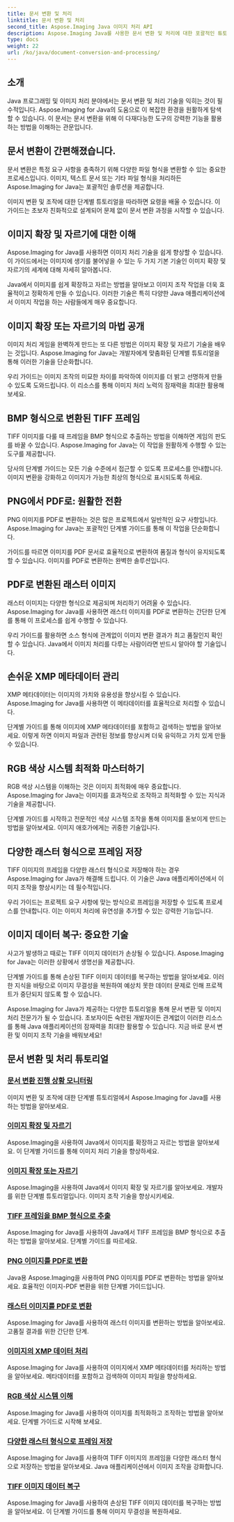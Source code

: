 ```yaml
---
title: 문서 변환 및 처리
linktitle: 문서 변환 및 처리
second_title: Aspose.Imaging Java 이미지 처리 API
description: Aspose.Imaging Java를 사용한 문서 변환 및 처리에 대한 포괄적인 튜토리얼을 살펴보세요. 이 튜토리얼을 통해 이미지 조작 및 변환을 마스터하세요.
type: docs
weight: 22
url: /ko/java/document-conversion-and-processing/
---
```


## 소개

Java 프로그래밍 및 이미지 처리 분야에서는 문서 변환 및 처리 기술을 익히는 것이 필수적입니다. Aspose.Imaging for Java의 도움으로 이 복잡한 환경을 원활하게 탐색할 수 있습니다. 이 문서는 문서 변환을 위해 이 다재다능한 도구의 강력한 기능을 활용하는 방법을 이해하는 관문입니다.

## 문서 변환이 간편해졌습니다.

문서 변환은 특정 요구 사항을 충족하기 위해 다양한 파일 형식을 변환할 수 있는 중요한 프로세스입니다. 이미지, 텍스트 문서 또는 기타 파일 형식을 처리하든 Aspose.Imaging for Java는 포괄적인 솔루션을 제공합니다.

이미지 변환 및 조작에 대한 단계별 튜토리얼을 따라하면 요령을 배울 수 있습니다. 이 가이드는 초보자 친화적으로 설계되어 문제 없이 문서 변환 과정을 시작할 수 있습니다.

## 이미지 확장 및 자르기에 대한 이해

Aspose.Imaging for Java를 사용하면 이미지 처리 기술을 쉽게 향상할 수 있습니다. 이 가이드에서는 이미지에 생기를 불어넣을 수 있는 두 가지 기본 기술인 이미지 확장 및 자르기의 세계에 대해 자세히 알아봅니다.

Java에서 이미지를 쉽게 확장하고 자르는 방법을 알아보고 이미지 조작 작업을 더욱 효율적이고 정확하게 만들 수 있습니다. 이러한 기술은 특히 다양한 Java 애플리케이션에서 이미지 작업을 하는 사람들에게 매우 중요합니다.

## 이미지 확장 또는 자르기의 마법 공개

이미지 처리 게임을 완벽하게 만드는 또 다른 방법은 이미지 확장 및 자르기 기술을 배우는 것입니다. Aspose.Imaging for Java는 개발자에게 맞춤화된 단계별 튜토리얼을 통해 이러한 기술을 단순화합니다.

우리 가이드는 이미지 조작의 미묘한 차이를 파악하여 이미지를 더 밝고 선명하게 만들 수 있도록 도와드립니다. 이 리소스를 통해 이미지 처리 노력의 잠재력을 최대한 활용해 보세요.

## BMP 형식으로 변환된 TIFF 프레임

TIFF 이미지를 다룰 때 프레임을 BMP 형식으로 추출하는 방법을 이해하면 게임의 판도를 바꿀 수 있습니다. Aspose.Imaging for Java는 이 작업을 원활하게 수행할 수 있는 도구를 제공합니다.

당사의 단계별 가이드는 모든 기술 수준에서 접근할 수 있도록 프로세스를 안내합니다. 이미지 변환을 강화하고 이미지가 가능한 최상의 형식으로 표시되도록 하세요.

## PNG에서 PDF로: 원활한 전환

PNG 이미지를 PDF로 변환하는 것은 많은 프로젝트에서 일반적인 요구 사항입니다. Aspose.Imaging for Java는 포괄적인 단계별 가이드를 통해 이 작업을 단순화합니다.

가이드를 따르면 이미지를 PDF 문서로 효율적으로 변환하여 품질과 형식이 유지되도록 할 수 있습니다. 이미지를 PDF로 변환하는 완벽한 솔루션입니다.

## PDF로 변환된 래스터 이미지

래스터 이미지는 다양한 형식으로 제공되며 처리하기 어려울 수 있습니다. Aspose.Imaging for Java를 사용하면 래스터 이미지를 PDF로 변환하는 간단한 단계를 통해 이 프로세스를 쉽게 수행할 수 있습니다.

우리 가이드를 활용하면 소스 형식에 관계없이 이미지 변환 결과가 최고 품질인지 확인할 수 있습니다. Java에서 이미지 처리를 다루는 사람이라면 반드시 알아야 할 기술입니다.

## 손쉬운 XMP 메타데이터 관리

XMP 메타데이터는 이미지의 가치와 유용성을 향상시킬 수 있습니다. Aspose.Imaging for Java를 사용하면 이 메타데이터를 효율적으로 처리할 수 있습니다.

단계별 가이드를 통해 이미지에 XMP 메타데이터를 포함하고 검색하는 방법을 알아보세요. 이렇게 하면 이미지 파일과 관련된 정보를 향상시켜 더욱 유익하고 가치 있게 만들 수 있습니다.

## RGB 색상 시스템 최적화 마스터하기

RGB 색상 시스템을 이해하는 것은 이미지 최적화에 매우 중요합니다. Aspose.Imaging for Java는 이미지를 효과적으로 조작하고 최적화할 수 있는 지식과 기술을 제공합니다.

단계별 가이드를 시작하고 전문적인 색상 시스템 조작을 통해 이미지를 돋보이게 만드는 방법을 알아보세요. 이미지 애호가에게는 귀중한 기술입니다.

## 다양한 래스터 형식으로 프레임 저장

TIFF 이미지의 프레임을 다양한 래스터 형식으로 저장해야 하는 경우 Aspose.Imaging for Java가 해결해 드립니다. 이 기술은 Java 애플리케이션에서 이미지 조작을 향상시키는 데 필수적입니다.

우리 가이드는 프로젝트 요구 사항에 맞는 방식으로 프레임을 저장할 수 있도록 프로세스를 안내합니다. 이는 이미지 처리에 유연성을 추가할 수 있는 강력한 기능입니다.

## 이미지 데이터 복구: 중요한 기술

사고가 발생하고 때로는 TIFF 이미지 데이터가 손상될 수 있습니다. Aspose.Imaging for Java는 이러한 상황에서 생명선을 제공합니다.

단계별 가이드를 통해 손상된 TIFF 이미지 데이터를 복구하는 방법을 알아보세요. 이러한 지식을 바탕으로 이미지 무결성을 복원하여 예상치 못한 데이터 문제로 인해 프로젝트가 중단되지 않도록 할 수 있습니다.

Aspose.Imaging for Java가 제공하는 다양한 튜토리얼을 통해 문서 변환 및 이미지 처리 전문가가 될 수 있습니다. 초보자이든 숙련된 개발자이든 관계없이 이러한 리소스를 통해 Java 애플리케이션의 잠재력을 최대한 활용할 수 있습니다. 지금 바로 문서 변환 및 이미지 조작 기술을 배워보세요!
## 문서 변환 및 처리 튜토리얼
### [문서 변환 진행 상황 모니터링](./monitor-document-conversion-progress/)
이미지 변환 및 조작에 대한 단계별 튜토리얼에서 Aspose.Imaging for Java를 사용하는 방법을 알아보세요.
### [이미지 확장 및 자르기](./image-expansion-and-cropping/)
Aspose.Imaging을 사용하여 Java에서 이미지를 확장하고 자르는 방법을 알아보세요. 이 단계별 가이드를 통해 이미지 처리 기술을 향상하세요.
### [이미지 확장 또는 자르기](./image-expansion-or-cropping/)
Aspose.Imaging을 사용하여 Java에서 이미지 확장 및 자르기를 알아보세요. 개발자를 위한 단계별 튜토리얼입니다. 이미지 조작 기술을 향상시키세요.
### [TIFF 프레임을 BMP 형식으로 추출](./extract-tiff-frames-to-bmp-format/)
Aspose.Imaging for Java를 사용하여 Java에서 TIFF 프레임을 BMP 형식으로 추출하는 방법을 알아보세요. 단계별 가이드를 따르세요.
### [PNG 이미지를 PDF로 변환](./convert-png-images-to-pdf/)
Java용 Aspose.Imaging을 사용하여 PNG 이미지를 PDF로 변환하는 방법을 알아보세요. 효율적인 이미지-PDF 변환을 위한 단계별 가이드입니다.
### [래스터 이미지를 PDF로 변환](./convert-raster-images-to-pdf/)
Aspose.Imaging for Java를 사용하여 래스터 이미지를 변환하는 방법을 알아보세요. 고품질 결과를 위한 간단한 단계.
### [이미지의 XMP 데이터 처리](./xmp-data-handling-in-images/)
Aspose.Imaging for Java를 사용하여 이미지에서 XMP 메타데이터를 처리하는 방법을 알아보세요. 메타데이터를 포함하고 검색하여 이미지 파일을 향상하세요.
### [RGB 색상 시스템 이해](./understanding-rgb-color-system/)
Aspose.Imaging for Java를 사용하여 이미지를 최적화하고 조작하는 방법을 알아보세요. 단계별 가이드로 시작해 보세요.
### [다양한 래스터 형식으로 프레임 저장](./frame-saving-in-different-raster-formats/)
Aspose.Imaging for Java를 사용하여 TIFF 이미지의 프레임을 다양한 래스터 형식으로 저장하는 방법을 알아보세요. Java 애플리케이션에서 이미지 조작을 강화합니다.
### [TIFF 이미지 데이터 복구](./recovering-tiff-image-data/)
Aspose.Imaging for Java를 사용하여 손상된 TIFF 이미지 데이터를 복구하는 방법을 알아보세요. 이 단계별 가이드를 통해 이미지 무결성을 복원하세요.